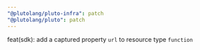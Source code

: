```yaml
---
"@plutolang/pluto-infra": patch
"@plutolang/pluto": patch
---
```


feat(sdk): add a captured property `url` to resource type `function`
